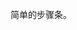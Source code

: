 <!--order: 0
title:
  zh-CN: 基本用法
  en-US: Basic

## zh-CN-->

简单的步骤条。

<!--## en-US

The most basic step bar.-->
